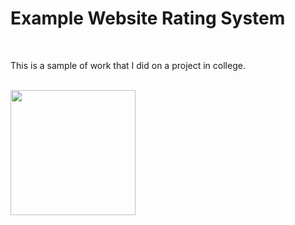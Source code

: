 <h1>Example Website Rating System</h1>
<br>
<p>
    This is a sample of work that I did on a project in college.
</p>

<br>

<img style="width: 200px; height:auto;" src="https://slade-international.com/images/portfolio-images/python-django.png">